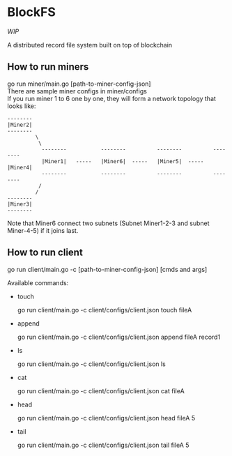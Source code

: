 # BlockFS
*WIP*

A distributed record file system built on top of blockchain



## How to run miners
go run miner/main.go [path-to-miner-config-json]  
There are sample miner configs in miner/configs  
If you run miner 1 to 6 one by one, they will form a network topology that looks like:

```
--------
|Miner2|
--------
         \
          \
           --------           --------          --------          --------
           |Miner1|   -----   |Miner6|  -----   |Miner5|  -----   |Miner4|
           --------           --------          --------          --------
          /
         /
--------
|Miner3|
--------
```
Note that Miner6 connect two subnets (Subnet Miner1-2-3 and subnet Miner-4-5) if it joins last.


## How to run client
go run client/main.go -c [path-to-miner-config-json] [cmds and args]

Available commands:
* touch

   go run client/main.go -c client/configs/client.json touch fileA  

* append

   go run client/main.go -c client/configs/client.json append fileA record1  

* ls

   go run client/main.go -c client/configs/client.json ls  

* cat

   go run client/main.go -c client/configs/client.json cat fileA  

* head

   go run client/main.go -c client/configs/client.json head fileA 5  

* tail

   go run client/main.go -c client/configs/client.json tail fileA 5  

